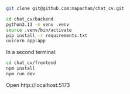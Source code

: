 ```bash
git clone git@github.com:maparham/chat_cv.git
```

```bash
cd chat_cv/backend
python3.13 -m venv .venv
source .venv/bin/activate
pip install -r requirements.txt
uvicorn app:app
```

In a second terminal:
```bash
cd chat_cv/frontend
npm install
npm run dev
```

Open
http://localhost:5173
